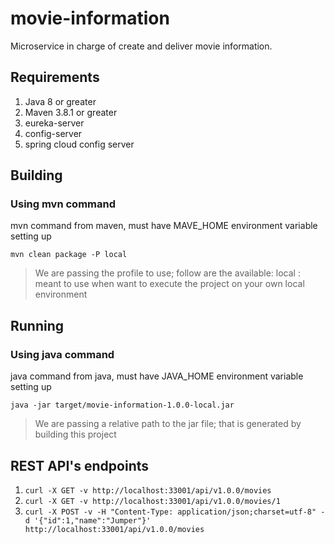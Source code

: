 # movie-information

Microservice in charge of create and deliver movie information.

## Requirements

1. Java 8 or greater
2. Maven 3.8.1 or greater
3. eureka-server
4. config-server
5. spring cloud config server

## Building

### Using mvn command

mvn command from maven, must have MAVE_HOME environment variable setting up

`mvn clean package -P local`

> We are passing the profile to use; follow are the available:
> local : meant to use when want to execute the project on your own local environment

## Running

### Using java command

java command from java, must have JAVA_HOME environment variable setting up

`java -jar target/movie-information-1.0.0-local.jar`

> We are passing a relative path to the jar file; that is generated by building this project

## REST API's endpoints

1. `curl -X GET -v http://localhost:33001/api/v1.0.0/movies`
2. `curl -X GET -v http://localhost:33001/api/v1.0.0/movies/1`
3. `curl -X POST -v -H "Content-Type: application/json;charset=utf-8" -d '{"id":1,"name":"Jumper"}' http://localhost:33001/api/v1.0.0/movies`